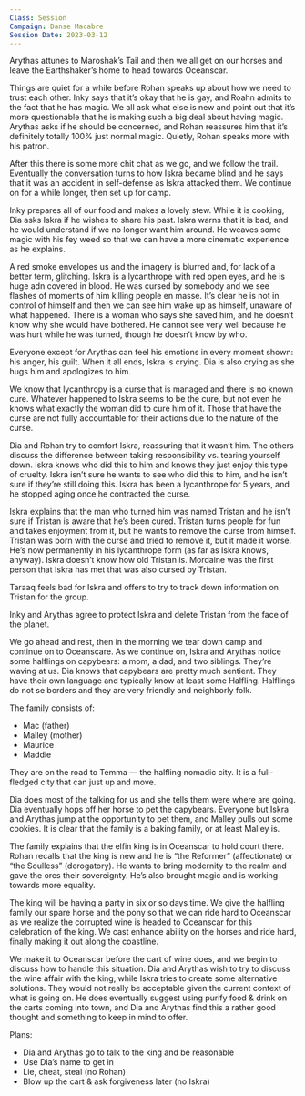 ```yaml
---
Class: Session
Campaign: Danse Macabre
Session Date: 2023-03-12
---
```

Arythas attunes to Maroshak’s Tail and then we all get on our horses and leave the Earthshaker’s home to head towards Oceanscar.

Things are quiet for a while before Rohan speaks up about how we need to trust each other. Inky says that it’s okay that he is gay, and Roahn admits to the fact that he has magic. We all ask what else is new and point out that it’s more questionable that he is making such a big deal about having magic. Arythas asks if he should be concerned, and Rohan reassures him that it’s definitely totally 100% just normal magic. Quietly, Rohan speaks more with his patron.

After this there is some more chit chat as we go, and we follow the trail. Eventually the conversation turns to how Iskra became blind and he says that it was an accident in self-defense as Iskra attacked them. We continue on for a while longer, then set up for camp.

Inky prepares all of our food and makes a lovely stew. While it is cooking, Dia asks Iskra if he wishes to share his past. Iskra warns that it is bad, and he would understand if we no longer want him around. He weaves some magic with his fey weed so that we can have a more cinematic experience as he explains.

A red smoke envelopes us and the imagery is blurred and, for lack of a better term, glitching. Iskra is a lycanthrope with red open eyes, and he is huge adn covered in blood. He was cursed by somebody and we see flashes of moments of him killing people en masse. It’s clear he is not in control of himself and then we can see him wake up as himself, unaware of what happened. There is a woman who says she saved him, and he doesn’t know why she would have bothered. He cannot see very well because he was hurt while he was turned, though he doesn’t know by who.

Everyone except for Arythas can feel his emotions in every moment shown: his anger, his guilt. When it all ends, Iskra is crying. Dia is also crying as she hugs him and apologizes to him.

We know that lycanthropy is a curse that is managed and there is no known cure. Whatever happened to Iskra seems to be the cure, but not even he knows what exactly the woman did to cure him of it. Those that have the curse are not fully accountable for their actions due to the nature of the curse.

Dia and Rohan try to comfort Iskra, reassuring that it wasn’t him. The others discuss the difference between taking responsibility vs. tearing yourself down. Iskra knows who did this to him and knows they just enjoy this type of cruelty. Iskra isn’t sure he wants to see who did this to him, and he isn’t sure if they’re still doing this. Iskra has been a lycanthrope for 5 years, and he stopped aging once he contracted the curse.

Iskra explains that the man who turned him was named Tristan and he isn’t sure if Tristan is aware that he’s been cured. Tristan turns people for fun and takes enjoyment from it, but he wants to remove the curse from himself. Tristan was born with the curse and tried to remove it, but it made it worse. He’s now permanently in his lycanthrope form (as far as Iskra knows, anyway). Iskra doesn’t know how old Tristan is. Mordaine was the first person that Iskra has met that was also cursed by Tristan.

Taraaq feels bad for Iskra and offers to try to track down information on Tristan for the group.

Inky and Arythas agree to protect Iskra and delete Tristan from the face of the planet.

We go ahead and rest, then in the morning we tear down camp and continue on to Oceanscare. As we continue on, Iskra and Arythas notice some halflings on capybears: a mom, a dad, and two siblings. They’re waving at us. Dia knows that capybears are pretty much sentient. They have their own language and typically know at least some Halfling. Halflings do not se borders and they are very friendly and neighborly folk.

The family consists of:
- Mac (father)
- Malley (mother)
- Maurice
- Maddie

They are on the road to Temma — the halfling nomadic city. It is a full-fledged city that can just up and move.

Dia does most of the talking for us and she tells them were where are going. Dia eventually hops off her horse to pet the capybears. Everyone but Iskra and Arythas jump at the opportunity to pet them, and Malley pulls out some cookies. It is clear that the family is a baking family, or at least Malley is.

The family explains that the elfin king is in Oceanscar to hold court there. Rohan recalls that the king is new and he is “the Reformer” (affectionate) or “the Soulless” (derogatory). He wants to bring modernity to the realm and gave the orcs their sovereignty. He’s also brought magic and is working towards more equality.

The king will be having a party in six or so days time. We give the halfling family our spare horse and the pony so that we can ride hard to Oceanscar as we realize the corrupted wine is headed to Oceanscar for this celebration of the king. We cast enhance ability on the horses and ride hard, finally making it out along the coastline.

We make it to Oceanscar before the cart of wine does, and we begin to discuss how to handle this situation. Dia and Arythas wish to try to discuss the wine affair with the king, while Iskra tries to create some alternative solutions. They would not really be acceptable given the current context of what is going on. He does eventually suggest using purify food & drink on the carts coming into town, and Dia and Arythas find this a rather good thought and something to keep in mind to offer.

Plans:
- Dia and Arythas go to talk to the king and be reasonable
- Use Dia’s name to get in
- Lie, cheat, steal (no Rohan)
- Blow up the cart & ask forgiveness later (no Iskra)